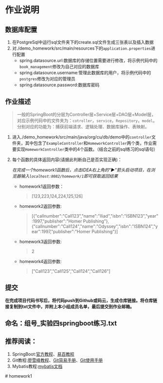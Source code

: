 # 作业说明
## 数据库配置
1. 在PostgreSql中运行sql文件夹下的create.sql文件生成三张表以及插入数据
2. 对./demo_homework/src/main/resources下的`application.properties`进行配置
    - spring.datasource.url:数据库的存储位置需要进行修改，将示例代码中的`book_management`修改为自己对应的数据库
    - spring.datasource.username:管理此数据库的用户，将示例代码中的`postgres`修改为对应的管理员
    - spring.datasource.password:数据库密码

## 作业描述
> 一般的SpringBoot的分层为Controller层+Service层+DAO层+Model层，对应示例代码中的文件夹为：`cotroller`，`service`，`Repository`，`model`。分别对应的功能为：捕获前端请求、逻辑处理、数据库操作、表映射。

1. 进入./demo_homework/src/main/java/org/cu/db/demo中的`controller`文件夹，其中包含了`ExampleController`和`HomeworkController`两个类，作业需要实现`HomeworkController`类中的4个函数。（结合之前的sql练习的sql语句）
2. 每个函数的具体返回内容(请据此判断自己是否实现正确)：
   
    _在完成一个homework1函数后，点击IDEA右上角的"▶️"箭头启动项目，在浏览器输入`localhost:8082/homework/1`即可获取返回结果_
    - homework1返回参数：
        
        > [123,223,124,224,125,126]
    - homework2返回参数:
        
        > [{"callnumber":"Call123","name":"Iliad","isbn":"ISBN123","year":1997,"publisher":"Homer Publishing"},{"callnumber":"Call124","name":"Odyssey","isbn":"ISBN124","year":1997,"publisher":"Homer Publishing"}]
    - homework3返回参数:
        
        > 2
    - homework4返回参数:
        
        > ["Call123","Call125","Call124","Call126"]

## 提交
**在完成项目代码书写后，将代码push到Github或码云，生成仓库链接。将仓库链接复制到txt文件中，并附上本小组成员名单，最后提交到作业邮箱。**

## **命名：组号_实验四springboot练习.txt**

## 推荐阅读：
1. SpringBoot:[官方教程](https://spring.io/guides/gs/spring-boot/)、[易百教程](https://www.yiibai.com/spring-boot/)
2. Git教程:[廖雪峰教程](liaoxuefeng.com/wiki/896043488029600/896067008724000)、[Git简易手册](http://rogerdudler.github.io/git-guide/index.zh.html)、[Git使用手册](http://iissnan.com/progit/html/zh/ch1_0.html)
3. Mybatis教程:[mybatis文档](https://mybatis.org/mybatis-3/zh/index.html)

#   h o m e w o r k 1  
 